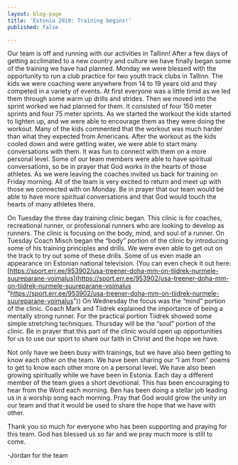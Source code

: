 ```yaml
---
layout: blog-page
title: 'Estonia 2019: Training begins!'
published: false

---
```

Our team is off and running with our activities in Tallinn! After a few days of getting acclimated to a new country and culture we have finally began some of the training we have had planned. Monday we were blessed with the opportunity to run a club practice for two youth track clubs in Tallinn. The kids we were coaching were anywhere from 14 to 19 years old and they competed in a variety of events. At first everyone was a little timid as we led them through some warm up drills and strides. Then we moved into the sprint worked we had planned for them. It consisted of four 150 meter sprints and four 75 meter sprints. As we started the workout the kids started to lighten up, and we were able to encourage them as they were doing the workout. Many of the kids commented that the workout was much harder than what they expected from Americans. After the workout as the kids cooled down and were getting water, we were able to start many conversations with them. It was fun to connect with them on a more personal level. Some of our team members were able to have spiritual conversations, so be in prayer that God works in the hearts of those athletes. As we were leaving the coaches invited us back for training on Friday morning. All of the team is very excited to return and meet up with those we connected with on Monday. Be in prayer that our team would be able to have more spiritual conversations and that God would touch the hearts of many athletes there. 

On Tuesday the three day training clinic began. This clinic is for coaches, recreational runner, or professional runners who are looking to develop as runners. The clinic is focusing on the body, mind, and soul of a runner. On Tuesday Coach Misch began the “body” portion of the clinic by introducing some of his training principles and drills. We were even able to get out on the track to try out some of these drills. Some of us even made an appearance on Estonian national television. (You can even check it out here: [https://sport.err.ee/953902/usa-treener-doha-mm-on-tiidrek-nurmele-suureparane-voimalus](https://sport.err.ee/953902/usa-treener-doha-mm-on-tiidrek-nurmele-suureparane-voimalus "https://sport.err.ee/953902/usa-treener-doha-mm-on-tiidrek-nurmele-suureparane-voimalus")) On Wednesday the focus was the “mind” portion of the clinic. Coach Mark and Tiidrek explained the importance of being a mentally strong runner. For the practical portion Tiidrek showed some simple stretching techniques. Thursday will be the “soul” portion of the clinic. Be in prayer that this part of the clinic would open up opportunities for us to use our sport to share our faith in Christ and the hope we have. 

  
Not only have we been busy with trainings, but we have also been getting to know each other on the team. We have been sharing our “I am from” poems to get to know each other more on a personal level. We have also been growing spiritually while we have been in Estonia. Each day a different member of the team gives a short devotional. This has been encouraging to hear from the Word each morning. Ben has been doing a stellar job leading us in a worship song each morning. Pray that God would grow the unity on our team and that it would be used to share the hope that we have with other. 

  
Thank you so much for everyone who has been supporting and praying for this team. God has blessed us so far and we pray much more is still to come.  
  
\-Jordan for the team